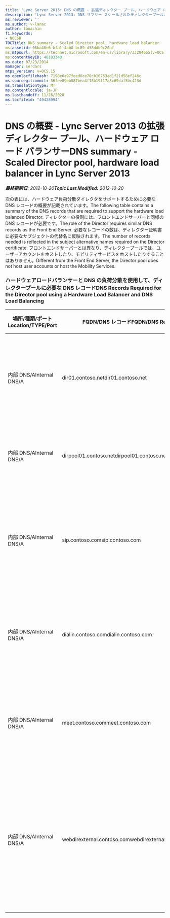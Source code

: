 ```yaml
---
title: 'Lync Server 2013: DNS の概要 - 拡張ディレクター プール、ハードウェア ロード バランサー'
description: 'Lync Server 2013: DNS サマリー-スケールされたディレクタープール、ハードウェアロードバランサー。'
ms.reviewer: ''
ms.author: v-lanac
author: lanachin
f1.keywords:
- NOCSH
TOCTitle: DNS summary - Scaled Director pool, hardware load balancer
ms:assetid: 08ba48e6-bfa1-4ab0-bc89-d58ddb9c20af
ms:mtpsurl: https://technet.microsoft.com/en-us/library/JJ204655(v=OCS.15)
ms:contentKeyID: 48183340
ms.date: 07/23/2014
manager: serdars
mtps_version: v=OCS.15
ms.openlocfilehash: 7198e6a97feed8ce70cb16753ad1f21d58ef246c
ms.sourcegitcommit: 36fee89bb887bea4f18b19f17a8c69daf5bc423d
ms.translationtype: MT
ms.contentlocale: ja-JP
ms.lasthandoff: 11/26/2020
ms.locfileid: "49428994"
---
```

# <a name="dns-summary---scaled-director-pool-hardware-load-balancer-in-lync-server-2013"></a><span data-ttu-id="44448-103">DNS の概要 - Lync Server 2013 の拡張ディレクター プール、ハードウェア ロード バランサー</span><span class="sxs-lookup"><span data-stu-id="44448-103">DNS summary - Scaled Director pool, hardware load balancer in Lync Server 2013</span></span>

<div data-xmlns="http://www.w3.org/1999/xhtml">

<div class="topic" data-xmlns="http://www.w3.org/1999/xhtml" data-msxsl="urn:schemas-microsoft-com:xslt" data-cs="https://msdn.microsoft.com/">

<div data-asp="https://msdn2.microsoft.com/asp">



</div>

<div id="mainSection">

<div id="mainBody"><span data-ttu-id="44448-104">

<span> </span></span><span class="sxs-lookup"><span data-stu-id="44448-104">

<span> </span></span></span>

<span data-ttu-id="44448-105">_**最終更新日:** 2012-10-20_</span><span class="sxs-lookup"><span data-stu-id="44448-105">_**Topic Last Modified:** 2012-10-20_</span></span>

<span data-ttu-id="44448-106">次の表には、ハードウェア負荷分散ダイレクタをサポートするために必要な DNS レコードの概要が記載されています。</span><span class="sxs-lookup"><span data-stu-id="44448-106">The following table contains a summary of the DNS records that are required to support the hardware load balanced Director.</span></span> <span data-ttu-id="44448-107">ディレクターの役割には、フロントエンドサーバーと同様の DNS レコードが必要です。</span><span class="sxs-lookup"><span data-stu-id="44448-107">The role of the Director requires similar DNS records as the Front End Server.</span></span> <span data-ttu-id="44448-108">必要なレコードの数は、ディレクター証明書に必要なサブジェクトの代替名に反映されます。</span><span class="sxs-lookup"><span data-stu-id="44448-108">The number of records needed is reflected in the subject alternative names required on the Director certificate.</span></span> <span data-ttu-id="44448-109">フロントエンドサーバーとは異なり、ディレクタープールでは、ユーザーアカウントをホストしたり、モビリティサービスをホストしたりすることはありません。</span><span class="sxs-lookup"><span data-stu-id="44448-109">Different from the Front End Server, the Director pool does not host user accounts or host the Mobility Services.</span></span>

### <a name="dns-records-required-for-the-director-pool-using-a-hardware-load-balancer-and-dns-load-balancing"></a><span data-ttu-id="44448-110">ハードウェアロードバランサーと DNS の負荷分散を使用して、ディレクタープールに必要な DNS レコード</span><span class="sxs-lookup"><span data-stu-id="44448-110">DNS Records Required for the Director pool using a Hardware Load Balancer and DNS Load Balancing</span></span>

<table>
<colgroup>
<col style="width: 25%" />
<col style="width: 25%" />
<col style="width: 25%" />
<col style="width: 25%" />
</colgroup>
<thead>
<tr class="header">
<th><span data-ttu-id="44448-111">場所/種類/ポート</span><span class="sxs-lookup"><span data-stu-id="44448-111">Location/TYPE/Port</span></span></th>
<th><span data-ttu-id="44448-112">FQDN/DNS レコード</span><span class="sxs-lookup"><span data-stu-id="44448-112">FQDN/DNS Record</span></span></th>
<th><span data-ttu-id="44448-113">IP アドレス/FQDN</span><span class="sxs-lookup"><span data-stu-id="44448-113">IP Address/FQDN</span></span></th>
<th><span data-ttu-id="44448-114">マップ先/コメント</span><span class="sxs-lookup"><span data-stu-id="44448-114">Maps to/Comments</span></span></th>
</tr>
</thead>
<tbody>
<tr class="odd">
<td><p><span data-ttu-id="44448-115">内部 DNS/A</span><span class="sxs-lookup"><span data-stu-id="44448-115">Internal DNS/A</span></span></p></td>
<td><p><span data-ttu-id="44448-116">dir01.contoso.net</span><span class="sxs-lookup"><span data-stu-id="44448-116">dir01.contoso.net</span></span></p></td>
<td><p><span data-ttu-id="44448-117">ディレクター</span><span class="sxs-lookup"><span data-stu-id="44448-117">Director</span></span></p></td>
<td><p><span data-ttu-id="44448-118">レプリケーションとサーバー間通信に使用されるディレクターホストレコード</span><span class="sxs-lookup"><span data-stu-id="44448-118">Director host record used for replication and server to server communication</span></span></p></td>
</tr>
<tr class="even">
<td><p><span data-ttu-id="44448-119">内部 DNS/A</span><span class="sxs-lookup"><span data-stu-id="44448-119">Internal DNS/A</span></span></p></td>
<td><p><span data-ttu-id="44448-120">dirpool01.contoso.net</span><span class="sxs-lookup"><span data-stu-id="44448-120">dirpool01.contoso.net</span></span></p></td>
<td><p><span data-ttu-id="44448-121">ディレクタープール HLB VIP</span><span class="sxs-lookup"><span data-stu-id="44448-121">Director pool HLB VIP</span></span></p></td>
<td><p><span data-ttu-id="44448-122">DNS 負荷分散ダイレクタプールのホストレコード</span><span class="sxs-lookup"><span data-stu-id="44448-122">Host record for the DNS load balanced Director pool</span></span></p></td>
</tr>
<tr class="odd">
<td><p><span data-ttu-id="44448-123">内部 DNS/A</span><span class="sxs-lookup"><span data-stu-id="44448-123">Internal DNS/A</span></span></p></td>
<td><p><span data-ttu-id="44448-124">sip.contoso.com</span><span class="sxs-lookup"><span data-stu-id="44448-124">sip.contoso.com</span></span></p></td>
<td><p><span data-ttu-id="44448-125">ディレクタープール HLB VIP</span><span class="sxs-lookup"><span data-stu-id="44448-125">Director pool HLB VIP</span></span></p></td>
<td><p><span data-ttu-id="44448-126">エッジサーバーの内部インターフェイスからの受信セッション開始プロトコル (SIP)</span><span class="sxs-lookup"><span data-stu-id="44448-126">Inbound session initiation protocol (SIP) from the internal interface of the Edge Server</span></span></p></td>
</tr>
<tr class="even">
<td><p><span data-ttu-id="44448-127">内部 DNS/A</span><span class="sxs-lookup"><span data-stu-id="44448-127">Internal DNS/A</span></span></p></td>
<td><p><span data-ttu-id="44448-128">dialin.contoso.com</span><span class="sxs-lookup"><span data-stu-id="44448-128">dialin.contoso.com</span></span></p></td>
<td><p><span data-ttu-id="44448-129">ディレクタープール HLB VIP</span><span class="sxs-lookup"><span data-stu-id="44448-129">Director pool HLB VIP</span></span></p></td>
<td><p><span data-ttu-id="44448-130">リバースプロキシから発行されたハードウェア負荷分散の web サービス</span><span class="sxs-lookup"><span data-stu-id="44448-130">Hardware load balanced published dialin web services from reverse proxy</span></span></p></td>
</tr>
<tr class="odd">
<td><p><span data-ttu-id="44448-131">内部 DNS/A</span><span class="sxs-lookup"><span data-stu-id="44448-131">Internal DNS/A</span></span></p></td>
<td><p><span data-ttu-id="44448-132">meet.contoso.com</span><span class="sxs-lookup"><span data-stu-id="44448-132">meet.contoso.com</span></span></p></td>
<td><p><span data-ttu-id="44448-133">ディレクタープール HLB VIP</span><span class="sxs-lookup"><span data-stu-id="44448-133">Director pool HLB VIP</span></span></p></td>
<td><p><span data-ttu-id="44448-134">リバースプロキシの web サービスによって発行されるハードウェア負荷分散</span><span class="sxs-lookup"><span data-stu-id="44448-134">Hardware load balanced published meet web services from reverse proxy</span></span></p></td>
</tr>
<tr class="even">
<td><p><span data-ttu-id="44448-135">内部 DNS/A</span><span class="sxs-lookup"><span data-stu-id="44448-135">Internal DNS/A</span></span></p></td>
<td><p><span data-ttu-id="44448-136">webdirexternal.contoso.com</span><span class="sxs-lookup"><span data-stu-id="44448-136">webdirexternal.contoso.com</span></span></p></td>
<td><p><span data-ttu-id="44448-137">ディレクタープール HLB VIP</span><span class="sxs-lookup"><span data-stu-id="44448-137">Director pool HLB VIP</span></span></p></td>
<td><p><span data-ttu-id="44448-138">ハードウェアの負荷分散が発行され、そのリバースプロキシ Web チケットによって定義されます。ディレクタープールの外部 web サービス</span><span class="sxs-lookup"><span data-stu-id="44448-138">Hardware load balanced published and defined by the reverse proxy Web Ticket external web services for the Director pool</span></span></p></td>
</tr>
</tbody>
</table><span data-ttu-id="44448-139">


</div>

<span> </span>

</div>

</div>

</span><span class="sxs-lookup"><span data-stu-id="44448-139">


</div>

<span> </span>

</div>

</div>

</span></span></div>


